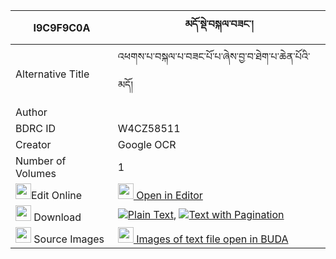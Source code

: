 |I9C9F9C0A|མདོ་སྡེ་བསྐལ་བཟང་། 
| --- | --- 
|Alternative Title |འཕགས་པ་བསྐལ་པ་བཟང་པོ་པ་ཞེས་བྱ་བ་ཐེག་པ་ཆེན་པོའི་མདོ།
|Author | 
|BDRC ID | W4CZ58511
|Creator | Google OCR
|Number of Volumes| 1
|<img width="25" src="https://img.icons8.com/color/25/000000/edit-property.png">Edit Online| [<img width="25" src="https://avatars.githubusercontent.com/u/45091458?s=200&v=4"> Open in Editor](http://editor.openpecha.org/I9C9F9C0A)
|<img width="25" src="https://img.icons8.com/fluent/48/000000/download-2.png"/>  Download | [![](https://img.icons8.com/color/20/000000/txt.png)Plain Text](https://github.com/Openpecha/I9C9F9C0A/releases/download/v1/dode_kalzang_plain_I9C9F9C0A.zip), [![](https://img.icons8.com/color/20/000000/txt.png)Text with Pagination](https://github.com/Openpecha/I9C9F9C0A/releases/download/v1/dode_kalzang_pages_I9C9F9C0A.zip)
|<img width="25" src="https://img.icons8.com/plasticine/100/000000/pictures-folder.png"/>  Source Images | [<img width="25" src="https://library.bdrc.io/icons/BUDA-small.svg"> Images of text file open in BUDA](https://library.bdrc.io/show/bdr:W4CZ58511)